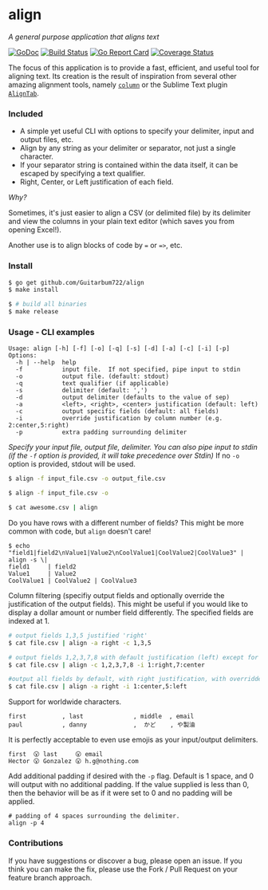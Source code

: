 # align
_A general purpose application that aligns text_

[![GoDoc](https://img.shields.io/badge/api-reference-blue.svg?style=flat-square)](https://godoc.org/github.com/Guitarbum722/align) 
[![Build Status](https://travis-ci.org/Guitarbum722/align.svg?branch=master)](https://travis-ci.org/Guitarbum722/align)
[![Go Report Card](https://goreportcard.com/badge/github.com/Guitarbum722/align)](https://goreportcard.com/report/github.com/Guitarbum722/align)
[![Coverage Status](https://coveralls.io/repos/github/Guitarbum722/align/badge.svg?branch=master)](https://coveralls.io/github/Guitarbum722/align?branch=master)

The focus of this application is to provide a fast, efficient, and useful tool for aligning text.
Its creation is the result of inspiration from several other amazing alignment tools, namely [`column`](http://man7.org/linux/man-pages/man1/column.1.html) or the Sublime Text plugin [`AlignTab`](https://github.com/randy3k/AlignTab).

### Included

* A simple yet useful CLI with options to specify your delimiter, input and output files, etc.
* Align by any string as your delimiter or separator, not just a single character.
* If your separator string is contained within the data itself, it can be escaped by specifying a text qualifier.
* Right, Center, or Left justification of each field.

_Why?_

Sometimes, it's just easier to align a CSV (or delimited file) by its delimiter and view the columns in your plain text editor (which saves you from opening Excel!).

Another use is to align blocks of code by `=` or `=>`, etc.

### Install

```sh
$ go get github.com/Guitarbum722/align
$ make install

$ # build all binaries
$ make release
```

### Usage - CLI examples

```
Usage: align [-h] [-f] [-o] [-q] [-s] [-d] [-a] [-c] [-i] [-p]
Options:
  -h | --help  help
  -f           input file.  If not specified, pipe input to stdin
  -o           output file. (default: stdout)
  -q           text qualifier (if applicable)
  -s           delimiter (default: ',')
  -d           output delimiter (defaults to the value of sep)
  -a           <left>, <right>, <center> justification (default: left)
  -c           output specific fields (default: all fields)
  -i           override justification by column number (e.g. 2:center,5:right)
  -p           extra padding surrounding delimiter
```

_Specify your input file, output file, delimiter._
*You can also pipe input to stdin (if the `-f` option is provided, it will take precedence over Stdin)*
If no `-o` option is provided, stdout will be used.

```sh
$ align -f input_file.csv -o output_file.csv

$ align -f input_file.csv -o 

$ cat awesome.csv | align
```

Do you have rows with a different number of fields?  This might be more common with code, but `align` doesn't care!

```
$ echo "field1|field2\nValue1|Value2\nCoolValue1|CoolValue2|CoolValue3" | align -s \|
field1     | field2
Value1     | Value2
CoolValue1 | CoolValue2 | CoolValue3
```

Column filtering (specifiy output fields and optionally override the justification of the output fields).  This might be useful if you would like to display a dollar amount or number field differently.  The specified fields are indexed at 1.

```sh
# output fields 1,3,5 justified 'right'
$ cat file.csv | align -a right -c 1,3,5

# output fields 1,2,3,7,8 with default justification (left) except for field 7, which is right justified
$ cat file.csv | align -c 1,2,3,7,8 -i 1:right,7:center

#output all fields by default, with right justification, with overridden justification on certain columns
$ cat file.csv | align -a right -i 1:center,5:left
```

Support for worldwide characters.
```
first          , last              , middle  , email
paul           , danny             ,  かど    , や製油
```

It is perfectly acceptable to even use emojis as your input/output delimiters.
```
first  😮 last     😮 email
Hector 😮 Gonzalez 😮 h.g@nothing.com
```

Add additional padding if desired with the `-p` flag.  Default is 1 space, and 0 will output with no additional padding.  If the value supplied is less than 0, then the behavior will be as if it were set to 0 and no padding will be applied.
```
# padding of 4 spaces surrounding the delimiter.
align -p 4
```

### Contributions

If you have suggestions or discover a bug, please open an issue.  If you think you can make the fix, please use the Fork / Pull Request on your feature branch approach.
